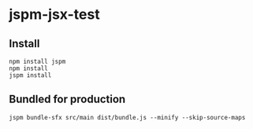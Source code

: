 # jspm-jsx-test

## Install

```
npm install jspm
npm install
jspm install
```

## Bundled for production
```
jspm bundle-sfx src/main dist/bundle.js --minify --skip-source-maps
```
